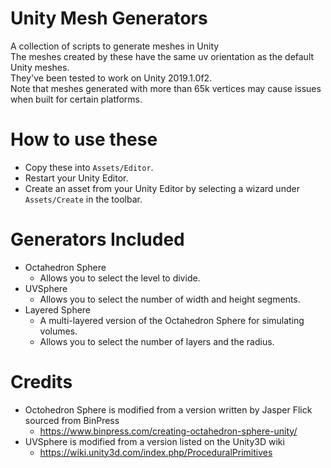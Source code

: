 # Unity Mesh Generators
A collection of scripts to generate meshes in Unity  
The meshes created by these have the same uv orientation as the default Unity meshes.  
They've been tested to work on Unity 2019.1.0f2.  
Note that meshes generated with more than 65k vertices may cause issues when built for certain platforms.

# How to use these
* Copy these into `Assets/Editor`.
* Restart your Unity Editor.
* Create an asset from your Unity Editor by selecting a wizard under `Assets/Create` in the toolbar.

# Generators Included
* Octahedron Sphere
  * Allows you to select the level to divide.
* UVSphere
  * Allows you to select the number of width and height segments.
* Layered Sphere
  * A multi-layered version of the Octahedron Sphere for simulating volumes.
  * Allows you to select the number of layers and the radius.

# Credits
* Octohedron Sphere is modified from a version written by Jasper Flick sourced from BinPress
  * https://www.binpress.com/creating-octahedron-sphere-unity/
* UVSphere is modified from a version listed on the Unity3D wiki
  * https://wiki.unity3d.com/index.php/ProceduralPrimitives
